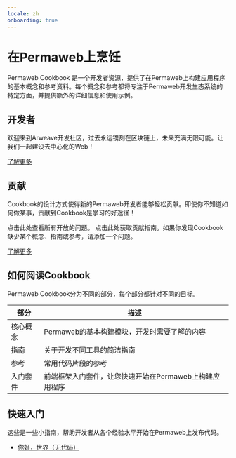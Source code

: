```yaml
---
locale: zh
onboarding: true
---
```


# 在Permaweb上烹饪

Permaweb Cookbook 是一个开发者资源，提供了在Permaweb上构建应用程序的基本概念和参考资料。每个概念和参考都将专注于Permaweb开发生态系统的特定方面，并提供额外的详细信息和使用示例。

## 开发者

欢迎来到Arweave开发社区，过去永远镌刻在区块链上，未来充满无限可能。让我们一起建设去中心化的Web！

[了解更多](getting-started/welcome.md)

## 贡献

Cookbook的设计方式使得新的Permaweb开发者能够轻松贡献。即使你不知道如何做某事，贡献到Cookbook是学习的好途径！

点击此处查看所有开放的问题。 点击此处获取贡献指南。如果你发现Cookbook缺少某个概念、指南或参考，请添加一个问题。

[了解更多](getting-started/contributing.md)

## 如何阅读Cookbook

Permaweb Cookbook分为不同的部分，每个部分都针对不同的目标。

| 部分           | 描述                                                                       |
| ------------- | ----------------------------------------------------------------------------------- |
| 核心概念 | Permaweb的基本构建模块，开发时需要了解的内容               |
| 指南        | 关于开发不同工具的简洁指南                            |
| 参考    | 常用代码片段的参考                                         |
| 入门套件  | 前端框架入门套件，让您快速开始在Permaweb上构建应用程序 |

## 快速入门

这些是一些小指南，帮助开发者从各个经验水平开始在Permaweb上发布代码。

- [你好，世界（无代码）](getting-started/quick-starts/hw-no-code.md)